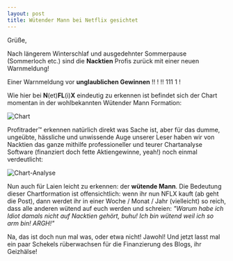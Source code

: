 ```yaml
---
layout: post
title: Wütender Mann bei Netflix gesichtet
---
```


Grüße,

Nach längerem Winterschlaf und ausgedehnter Sommerpause (Sommerloch etc.) sind die **Nacktien** Profis
zurück mit einer neuen Warnmeldung!

Einer Warnmeldung vor **unglaublichen Gewinnen** !! ! !! 111 1 ! 

Wie hier bei **N**(et)**FL**(i)**X** eindeutig zu erkennen ist befindet sich der Chart momentan in der wohlbekannten
Wütender Mann Formation:

![Chart](https://user-images.githubusercontent.com/7032914/29210655-c907dd32-7e94-11e7-869c-fd3669427400.jpg)

Profitrader™ erkennen natürlich direkt was Sache ist, aber für das dumme, ungeübte, 
hässliche und unwissende Auge unserer Leser haben wir von Nacktien das ganze 
mithilfe professioneller und teurer Chartanalyse Software (finanziert doch fette Aktiengewinne, yeah!) noch einmal verdeutlicht:

![Chart-Analyse](https://user-images.githubusercontent.com/7032914/29210656-ca4ffac6-7e94-11e7-9ae4-342aadc12c8c.jpg)

Nun auch für Laien leicht zu erkennen: der **wütende Mann**.
Die Bedeutung dieser Chartformation ist offensichtlich: wenn ihr nun NFLX kauft (ab geht die Post), dann
werdet ihr in einer Woche / Monat / Jahr (vielleicht) so reich, dass alle anderen wütend auf euch werden und schreien:
*"Warum habe ich Idiot damals nicht auf Nacktien gehört, buhu! Ich bin wütend weil ich so arm bin! ARGH!"*

Na, das ist doch nun mal was, oder etwa nicht! Jawohl!
Und jetzt lasst mal ein paar Schekels rüberwachsen für die Finanzierung des Blogs, ihr Geizhälse!
